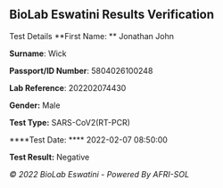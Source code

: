## BioLab Eswatini Results Verification


Test Details
**First Name: **                       Jonathan John


**Surname**:                         Wick


**Passport/ID Number**:                   5804026100248


**Lab Reference**:                  202202074430


**Gender:**                        Male


**Test Type:**                   SARS-CoV2(RT-PCR)


****Test Date:  ****              2022-02-07 08:50:00


**Test Result:**                     Negative


_©  2022 BioLab Eswatini - Powered By AFRI-SOL_              
  


 





            
